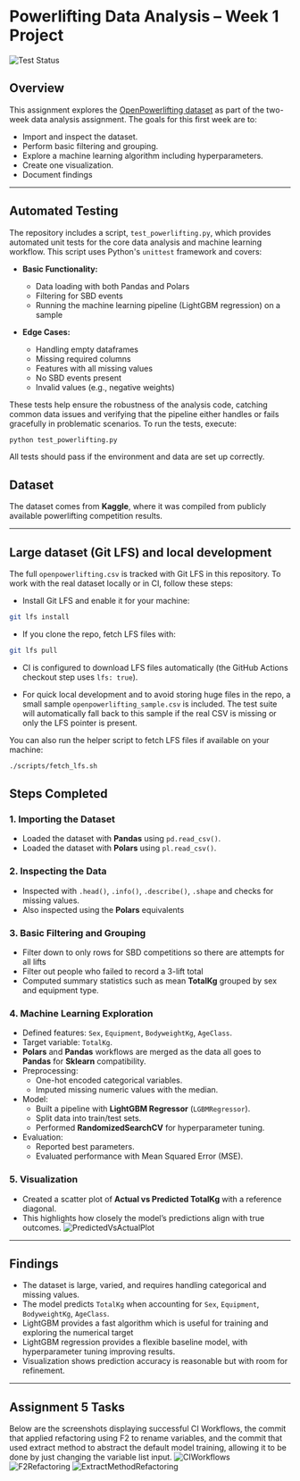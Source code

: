 # Powerlifting Data Analysis – Week 1 Project

![Test Status](https://github.com/chcarlyle/IDS706HW2/actions/workflows/python-tests.yml/badge.svg)

## Overview
This assignment explores the [OpenPowerlifting dataset](https://www.kaggle.com/datasets/open-powerlifting/powerlifting-database) as part of the two-week data analysis assignment. The goals for this first week are to:
- Import and inspect the dataset.
- Perform basic filtering and grouping.
- Explore a machine learning algorithm including hyperparameters.
- Create one visualization.
- Document findings

---

## Automated Testing

The repository includes a script, `test_powerlifting.py`, which provides automated unit tests for the core data analysis and machine learning workflow. This script uses Python's `unittest` framework and covers:

- **Basic Functionality:**
  - Data loading with both Pandas and Polars
  - Filtering for SBD events
  - Running the machine learning pipeline (LightGBM regression) on a sample

- **Edge Cases:**
  - Handling empty dataframes
  - Missing required columns
  - Features with all missing values
  - No SBD events present
  - Invalid values (e.g., negative weights)

These tests help ensure the robustness of the analysis code, catching common data issues and verifying that the pipeline either handles or fails gracefully in problematic scenarios. To run the tests, execute:

```bash
python test_powerlifting.py
```

All tests should pass if the environment and data are set up correctly.

## Dataset
The dataset comes from **Kaggle**, where it was compiled from publicly available powerlifting competition results.

---

## Large dataset (Git LFS) and local development

The full `openpowerlifting.csv` is tracked with Git LFS in this repository. To work with the real dataset locally or in CI, follow these steps:

- Install Git LFS and enable it for your machine:

```bash
git lfs install
```

- If you clone the repo, fetch LFS files with:

```bash
git lfs pull
```

- CI is configured to download LFS files automatically (the GitHub Actions checkout step uses `lfs: true`).

- For quick local development and to avoid storing huge files in the repo, a small sample `openpowerlifting_sample.csv` is included. The test suite will automatically fall back to this sample if the real CSV is missing or only the LFS pointer is present.

You can also run the helper script to fetch LFS files if available on your machine:

```bash
./scripts/fetch_lfs.sh
```


## Steps Completed

### 1. Importing the Dataset
- Loaded the dataset with **Pandas** using `pd.read_csv()`.
- Loaded the dataset with **Polars** using `pl.read_csv()`.  

### 2. Inspecting the Data
- Inspected with `.head()`, `.info()`, `.describe()`, `.shape` and checks for missing values.
- Also inspected using the **Polars** equivalents

### 3. Basic Filtering and Grouping
- Filter down to only rows for SBD competitions so there are attempts for all lifts
- Filter out people who failed to record a 3-lift total  
- Computed summary statistics such as mean **TotalKg** grouped by sex and equipment type.

### 4. Machine Learning Exploration
- Defined features: `Sex`, `Equipment`, `BodyweightKg`, `AgeClass`.  
- Target variable: `TotalKg`.
- **Polars** and **Pandas** workflows are merged as the data all goes to **Pandas** for **Sklearn** compatibility. 
- Preprocessing:
  - One-hot encoded categorical variables.
  - Imputed missing numeric values with the median.  
- Model:
  - Built a pipeline with **LightGBM Regressor** (`LGBMRegressor`).  
  - Split data into train/test sets.  
  - Performed **RandomizedSearchCV** for hyperparameter tuning.  
- Evaluation:
  - Reported best parameters.
  - Evaluated performance with Mean Squared Error (MSE).

### 5. Visualization
- Created a scatter plot of **Actual vs Predicted TotalKg** with a reference diagonal.  
- This highlights how closely the model’s predictions align with true outcomes.
 ![PredictedVsActualPlot](outputs/actual_vs_predicted_totalkg.png)

---

## Findings
- The dataset is large, varied, and requires handling categorical and missing values.  
- The model predicts `TotalKg` when accounting for `Sex`, `Equipment`, `BodyweightKg`, `AgeClass`.  
- LightGBM provides a fast algorithm which is useful for training and exploring the numerical target
- LightGBM regression provides a flexible baseline model, with hyperparameter tuning improving results.  
- Visualization shows prediction accuracy is reasonable but with room for refinement.

---

## Assignment 5 Tasks
Below are the screenshots displaying successful CI Workflows, the commit that applied refactoring using F2 to rename variables, and the commit that used extract method to abstract the default model training, allowing it to be done by just changing the variable list input.
![CIWorkflows](outputs/Screenshot%202025-09-30%20110924.png)
![F2Refactoring](outputs/Screenshot%202025-09-30%20110241.png)
![ExtractMethodRefactoring](outputs/Screenshot%202025-09-30%20110353.png)
